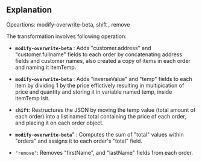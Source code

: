 ## Explanation

Opeartions: modify-overwrite-beta, shift , remove

The transformation involves following operation:

* **`modify-overwrite-beta`** : Adds "customer.address" and "customer.fullname" fields to each order by concatenating address fields and customer names, also created a copy of items in each order and naming it itemTemp.

* **`modify-overwrite-beta`** : Adds "inverseValue" and "temp" fields to each item by dividing 1 by the price effictively resulting in multipication of price and quantity and storing it in variable named temp, inside itemTemp lsit.

* **`shift`**: Restructures the JSON by moving the temp value (total amount of each order) into a list named total containing the price of each order, and placing it on each order object.

* **`modify-overwrite-beta`**" : Computes the sum of "total" values within "orders" and assigns it to each order's "total" field.

* `"remove"`: Removes "firstName", and "lastName" fields from each order.